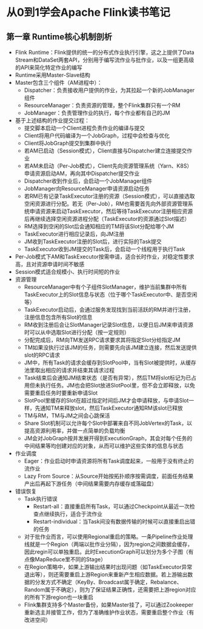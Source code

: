 # 从0到1学会Apache Flink读书笔记
## 第一章 Runtime核心机制剖析
- Flink Runtime：Flink提供的统一的分布式作业执行引擎，这之上提供了Data Stream和DataSet两套API，分别用于编写流作业与批作业，以及一组更高级的API来简化特定作业的编写
- Runtime采用Master-Slave结构
- Master包含三个组件（AM进程中）：
    - Dispatcher：负责接收用户提供的作业，为其拉起一个新的JobManager组件
    - ResourceManager：负责资源的管理，整个Flink集群只有一个RM
    - JobManager：负责管理作业的执行，每个作业都有自己的JM
- 基于上述结构的作业提交过程：
    - 提交脚本启动一个Client进程负责作业的编译与提交
    - Client将用户代码编译为一个JobGraph，过程中会检查与优化
    - Client将JobGraph提交到集群中执行
    - 若AM已启动（Session模式），Client直接与Dispatcher建立连接提交作业
    - 若AM未启动（Per-Job模式），Client先向资源管理系统（Yarn、K8S）申请资源启动AM，再向其中Dispatcher提交作业
    - Dispatcher收到作业后，会启动一个JobManager组件
    - JobManager向ResourceManager申请资源启动任务
    - 若RM已有记录TaskExecutor注册的资源（Session模式），可以直接选取空闲资源进行分配。若无（Per-Job），RM也需要首先向外部资源管理系统申请资源来启动TaskExecutor，然后等待TaskExecutor注册相应资源后再继续选择空闲资源进程分配（TaskExecutor的资源通过Slot描述）
    - RM选择到空闲的Slot后会通知相应的TM将该Slot分配给哪个JM
    - TaskExecutor进行相应记录后，向JM注册
    - JM收到TaskExecutor注册的Slot后，进行实际的Task提交
    - TaskExecutor收到JM提交的Task后，会启动一个线程用于执行Task
- Per-Job模式下AM和TaskExecutor按需申请，适合长时作业，对稳定性要求高，且对资源申请时间不敏感
- Session模式适合规模小、执行时间短的作业
- 资源管理
    - ResourceManager中有个子组件SlotManager，维护当前集群中所有TaskExecutor上的Slot信息与状态（位于哪个TaskExecutor中、是否空闲等）
    - TaskExecutor启动后，会通过服务发现找到当前活跃的RM并进行注册，注册信息包含所有Slot的信息
    - RM收到注册后会让SlotManager记录Slot信息，以便日后JM来申请资源时可以从中选取Slot进行分配（按一定规则）
    - 分配完成后，RM向TM发送RPC请求要求其将指定Slot分给指定JM
    - TM如果没执行过该JM的任务，则需要先向该JM建立连接，然后发送提供slot的RPC请求
    - JM中，所有Task的请求会缓存到SlotPool中，当有Slot被提供时，从缓存池里取出相应的请求并结束其请求过程
    - Task结束后会通知JM结束状态（是否有异常），然后TM将slot标记为已占用但未执行任务。JM也会把Slot放进SlotPool里，但不会立即释放，以免需要重启任务时要重新申请Slot
    - SlotPool里缓存的Slot在超过指定时间后JM才会申请释放，与申请Slot一样，先通知TM来释放slot，然后TaskExecutor通知RM该slot已释放
    - TM与RM，TM与JM之间会心跳保活
    - Share Slot机制可以允许每个Slot中部署来自不同JobVertex的Task，以提高资源利用率，并做一点简单的负载均衡
    - JM会对JobGraph按并发展开得到ExecutionGraph，其会对每个任务的中间结果等均创建对应的对象，从而可以维护这些实体的信息与状态
- 作业调度
    - Eager：作业启动时申请资源将所有Task调度起来，一般用于没有终止的流作业
    - Lazy From Source：从Source开始按拓扑顺序按需调度，前面任务结果产出后再起下游任务（中间结果需要内存缓存或落磁盘）
- 错误恢复
    - Task执行错误
        - Restart-all：直接重启所有Task，可以通过Checkpoint从最近一次检查点继续执行，适合于流作业
        - Restart-individual：当Task间没有数据传输的时候可以直接重启出错的任务
    - 对于批作业而言，可以使用Regional重启的策略。一条Pipeline作业处理线就是一个Region（两端以批作业分隔），因为region之间数据会缓存，因此regin可以单独重启。此时ExecutionGraph可以划分为多个子图（有点像MapReduce里不同的Stage）
    - 在Region策略中，如果上游输出结果时出现问题（如TaskExecutor异常退出等），则还需要重启上游Region来重新产生相应数据。若上游输出数据的分发方式不确定（KeyBy、Broadcast属于确定，Rebalance、Random属于不确定），则为了保证结果正确性，还需要把上游region对应的所有下游region也一块重启
    - Flink集群支持多个Master备份，如果Master挂了，可以通过Zookeeper重新选主并接管工作，但为了准确维护作业状态，需要重启整个作业（有改进空间）
